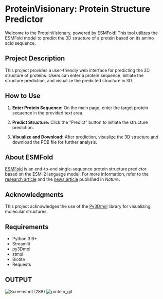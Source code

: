 # ProteinVisionary: Protein Structure Predictor

Welcome to the ProteinVisionary, powered by ESMFold! This tool utilizes the ESMFold model to predict the 3D structure of a protein based on its amino acid sequence.

## Project Description

This project provides a user-friendly web interface for predicting the 3D structure of proteins. Users can enter a protein sequence, initiate the structure prediction, and visualize the predicted structure in 3D.

## How to Use

1. **Enter Protein Sequence:** On the main page, enter the target protein sequence in the provided text area.

2. **Predict Structure:** Click the "Predict" button to initiate the structure prediction.

3. **Visualize and Download:** After prediction, visualize the 3D structure and download the PDB file for further analysis.

## About ESMFold

[ESMFold](https://esmatlas.com/about) is an end-to-end single-sequence protein structure predictor based on the ESM-2 language model. For more information, refer to the [research article](https://www.biorxiv.org/content/10.1101/2022.07.20.500902v2) and the [news article](https://www.nature.com/articles/d41586-022-03539-1) published in *Nature*.

## Acknowledgments

This project acknowledges the use of the [Py3Dmol](https://pypi.org/project/py3dmol/) library for visualizing molecular structures.

## Requirements

- Python 3.6+
- Streamlit
- py3Dmol
- stmol
- Biotite
- Requests

## OUTPUT

![Screenshot (288)](https://github.com/YugantGotmare/ProteinVisionary/assets/101650315/aea8ae3b-9a3c-45f6-b698-74faf9a90b5e)
![protein_gif](https://github.com/YugantGotmare/ProteinVisionary/assets/101650315/08f6dbf9-8437-4676-9a16-187767d52a10)
